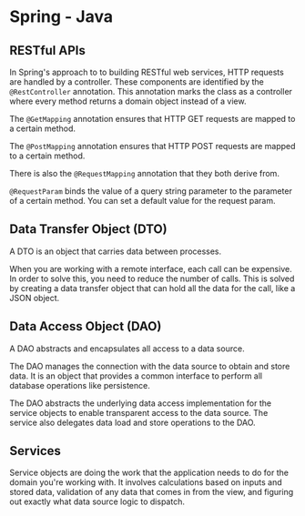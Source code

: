 # Spring - Java

## RESTful APIs

In Spring's approach to to building RESTful web services, HTTP requests are handled by a controller. These components are identified by the `@RestController` annotation. This annotation marks the class as a controller where every method returns a domain object instead of a view. 

The `@GetMapping` annotation ensures that HTTP GET requests are mapped to a certain method.

The `@PostMapping` annotation ensures that HTTP POST requests are mapped to a certain method.

There is also the `@RequestMapping` annotation that they both derive from. 

`@RequestParam` binds the value of a query string parameter to the parameter of a certain method. You can set a default value for the request param.

## Data Transfer Object (DTO)

A DTO is an object that carries data between processes.

When you are working with a remote interface, each call can be expensive. In order to solve this, you need to reduce the number of calls. This is solved by creating a data transfer object that can hold all the data for the call, like a JSON object.

## Data Access Object (DAO)

A DAO abstracts and encapsulates all access to a data source. 

The DAO manages the connection with the data source to obtain and store data. It is an object that provides a common interface to perform all database operations like persistence. 

The DAO abstracts the underlying data access implementation for the service objects to enable transparent access to the data source. The service also delegates data load and store operations to the DAO. 

## Services

Service objects are doing the work that the application needs to do for the domain you're working with. It involves calculations based on inputs and stored data, validation of any data that comes in from the view, and figuring out exactly what data source logic to dispatch. 